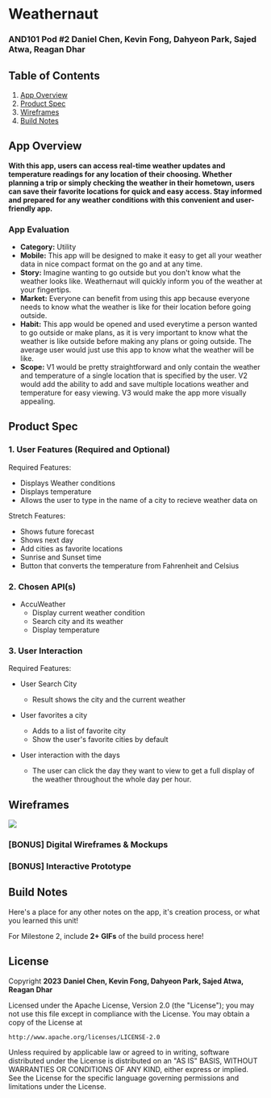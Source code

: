 # **Weathernaut**
### AND101 Pod #2 Daniel Chen, Kevin Fong, Dahyeon Park, Sajed Atwa, Reagan Dhar
## Table of Contents

1. [App Overview](#App-Overview)
1. [Product Spec](#Product-Spec)
1. [Wireframes](#Wireframes)
1. [Build Notes](#Build-Notes)

## App Overview
   
**With this app, users can access real-time weather updates and temperature readings for any location of their choosing. Whether planning a trip or simply checking the weather in their hometown, users can save their favorite locations for quick and easy access. Stay informed and prepared for any weather conditions with this convenient and user-friendly app.**

### App Evaluation

<!-- Evaluation of your app across the following attributes -->

- **Category:** Utility
- **Mobile:** This app will be designed to make it easy to get all your weather data in nice compact format on the go and at any time.
- **Story:** Imagine wanting to go outside but you don't know what the weather looks like. Weathernaut will quickly inform you of the weather at your fingertips.
- **Market:** Everyone can benefit from using this app because everyone needs to know what the weather is like for their location before going outside.
- **Habit:**  This app would be opened and used everytime a person wanted to go outside or make plans, as it is very important to know what the weather is like outside before making any plans or going outside. The average user would just use this app to know what the weather will be like.
- **Scope:** V1 would be pretty straightforward and only contain the weather and temperature of a single location that is specified by the user. V2 would add the ability to add and save multiple locations weather and temperature for easy viewing. V3 would make the app more visually appealing.

## Product Spec

### 1. User Features (Required and Optional)

Required Features:

- Displays Weather conditions
- Displays temperature
- Allows the user to type in the name of a city to recieve weather data on

Stretch Features:

- Shows future forecast
- Shows next day
- Add cities as favorite locations
- Sunrise and Sunset time
- Button that converts the temperature from Fahrenheit and Celsius

### 2. Chosen API(s)

- AccuWeather
  - Display current weather condition
  - Search city and its weather
  - Display temperature


### 3. User Interaction

Required Features:

- User Search City
  - Result shows the city and the current weather
  
- User favorites a city
  - Adds to a list of favorite city
  - Show the user's favorite cities by default

- User interaction with the days
  - The user can click the day they want to view to get a     full display of the weather throughout the whole day       per hour.
## Wireframes

<!-- Add picture of your hand sketched wireframes in this section -->
![](https://i.imgur.com/RIhi701.jpg)

### [BONUS] Digital Wireframes & Mockups

### [BONUS] Interactive Prototype

## Build Notes

Here's a place for any other notes on the app, it's creation 
process, or what you learned this unit!  

For Milestone 2, include **2+ GIFs** of the build process here!

## License

Copyright **2023** **Daniel Chen, Kevin Fong, Dahyeon Park, Sajed Atwa, Reagan Dhar**

Licensed under the Apache License, Version 2.0 (the "License");
you may not use this file except in compliance with the License.
You may obtain a copy of the License at

    http://www.apache.org/licenses/LICENSE-2.0

Unless required by applicable law or agreed to in writing, software
distributed under the License is distributed on an "AS IS" BASIS,
WITHOUT WARRANTIES OR CONDITIONS OF ANY KIND, either express or implied.
See the License for the specific language governing permissions and
limitations under the License.
